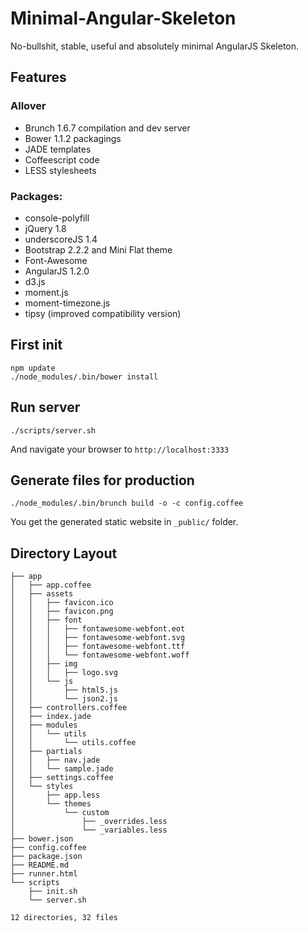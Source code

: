 Minimal-Angular-Skeleton
=========================


No-bullshit, stable, useful and absolutely minimal AngularJS Skeleton.

## Features

### Allover

* Brunch 1.6.7 compilation and dev server
* Bower 1.1.2 packagings
* JADE templates
* Coffeescript code
* LESS stylesheets

### Packages:

* console-polyfill
* jQuery 1.8
* underscoreJS 1.4
* Bootstrap 2.2.2 and Mini Flat theme
* Font-Awesome
* AngularJS 1.2.0
* d3.js
* moment.js
* moment-timezone.js
* tipsy (improved compatibility version)

## First init

    npm update
    ./node_modules/.bin/bower install

## Run server

    ./scripts/server.sh

And navigate your browser to `http://localhost:3333`

## Generate files for production

    ./node_modules/.bin/brunch build -o -c config.coffee

You get the generated static website in `_public/` folder.


## Directory Layout


    ├── app
    │   ├── app.coffee
    │   ├── assets
    │   │   ├── favicon.ico
    │   │   ├── favicon.png
    │   │   ├── font
    │   │   │   ├── fontawesome-webfont.eot
    │   │   │   ├── fontawesome-webfont.svg
    │   │   │   ├── fontawesome-webfont.ttf
    │   │   │   └── fontawesome-webfont.woff
    │   │   ├── img
    │   │   │   ├── logo.svg
    │   │   └── js
    │   │       ├── html5.js
    │   │       └── json2.js
    │   ├── controllers.coffee
    │   ├── index.jade
    │   ├── modules
    │   │   └── utils
    │   │       └── utils.coffee
    │   ├── partials
    │   │   ├── nav.jade
    │   │   └── sample.jade
    │   ├── settings.coffee
    │   └── styles
    │       ├── app.less
    │       └── themes
    │           └── custom
    │               ├── _overrides.less
    │               └── _variables.less
    ├── bower.json
    ├── config.coffee
    ├── package.json
    ├── README.md
    ├── runner.html
    └── scripts
        ├── init.sh
        └── server.sh

    12 directories, 32 files

